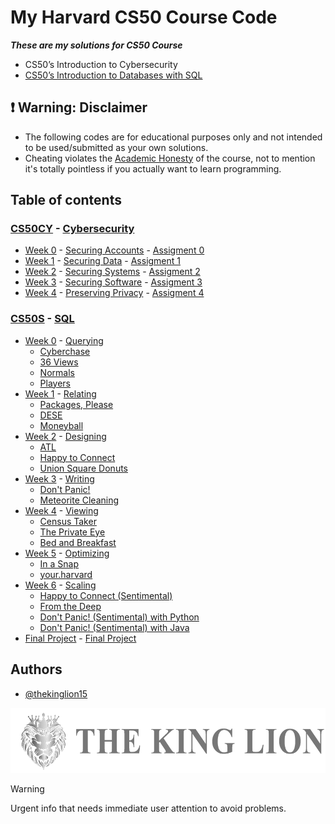 # My Harvard CS50 Course Code

***These are my solutions for CS50 Course***
- CS50’s Introduction to Cybersecurity
- [CS50’s Introduction to Databases with SQL](https://certificates.cs50.io/97b1e601-0d27-47f9-83d5-299675c58448.pdf?size=letter)

## ❗ Warning: Disclaimer
- The following codes are for educational purposes only and not intended to be used/submitted as your own solutions.
- Cheating violates the [Academic Honesty](https://cs50.harvard.edu/x/2024/honesty/) of the course, not to mention it's totally pointless if you actually want to learn programming.

## Table of contents
### [CS50CY](/CS50CY%20-%20Cybersecurity/) - [Cybersecurity](https://cs50.harvard.edu/cybersecurity/2023/)
- [Week 0](/CS50CY%20-%20Cybersecurity/Week%200/) - [Securing Accounts](https://cs50.harvard.edu/cybersecurity/2023/weeks/0/) - [Assigment 0](/CS50CY%20-%20Cybersecurity/Week%200/Assignment%200.txt)
- [Week 1](/CS50CY%20-%20Cybersecurity/Week%201/) - [Securing Data](https://cs50.harvard.edu/cybersecurity/2023/weeks/1/) - [Assigment 1](/CS50CY%20-%20Cybersecurity/Week%200/Assignment%201.txt)
- [Week 2](/CS50CY%20-%20Cybersecurity/Week%202/) - [Securing Systems](https://cs50.harvard.edu/cybersecurity/2023/weeks/2/) - [Assigment 2](/CS50CY%20-%20Cybersecurity/Week%200/Assignment%202.txt)
- [Week 3](/CS50CY%20-%20Cybersecurity/Week%203/) - [Securing Software](https://cs50.harvard.edu/cybersecurity/2023/weeks/3/) - [Assigment 3](/CS50CY%20-%20Cybersecurity/Week%200/Assignment%203.txt)
- [Week 4](/CS50CY%20-%20Cybersecurity/Week%204/) - [Preserving Privacy](https://cs50.harvard.edu/cybersecurity/2023/weeks/4/) - [Assigment 4](/CS50CY%20-%20Cybersecurity/Week%200/Assignment%204.txt)
<!-- - [Final Project]() - [Final Project]() - [Final Project]() -->

### [CS50S](/CS50S%20-%20SQL/) - [SQL](https://cs50.harvard.edu/sql/2024/)
- [Week 0](/CS50S%20-%20SQL/Week%200/) - [Querying](https://cs50.harvard.edu/sql/2024/weeks/0/)
    - [Cyberchase](/CS50S%20-%20SQL/Week%200/cyberchase/)
    - [36 Views](/CS50S%20-%20SQL/Week%200/views/)
    - [Normals](/CS50S%20-%20SQL/Week%200/normals/)
    - [Players](/CS50S%20-%20SQL/Week%200/players/)
- [Week 1](/CS50S%20-%20SQL/Week%201/) - [Relating](https://cs50.harvard.edu/sql/2024/weeks/1/)
    - [Packages, Please](/CS50S%20-%20SQL/Week%201/packages/)
    - [DESE](/CS50S%20-%20SQL/Week%201/dese/)
    - [Moneyball](/CS50S%20-%20SQL/Week%201/moneyball/)
- [Week 2](/CS50S%20-%20SQL/Week%202/) - [Designing](https://cs50.harvard.edu/sql/2024/weeks/2/)
    - [ATL](/CS50S%20-%20SQL/Week%202/atl/)
    - [Happy to Connect](/CS50S%20-%20SQL/Week%202/connect/)
    - [Union Square Donuts](/CS50S%20-%20SQL/Week%202/donuts/)
- [Week 3](/CS50S%20-%20SQL/Week%203/) - [Writing](https://cs50.harvard.edu/sql/2024/weeks/3/)
    - [Don't Panic!](/CS50S%20-%20SQL/Week%203/dont-panic/)
    - [Meteorite Cleaning](/CS50S%20-%20SQL/Week%203/meteorites/)
- [Week 4](/CS50S%20-%20SQL/Week%204/) - [Viewing](https://cs50.harvard.edu/sql/2024/weeks/4/)
    - [Census Taker](/CS50S%20-%20SQL/Week%204/census/)
    - [The Private Eye](/CS50S%20-%20SQL/Week%204/private/)
    - [Bed and Breakfast](/CS50S%20-%20SQL/Week%204/bnb/)
- [Week 5](/CS50S%20-%20SQL/Week%205/) - [Optimizing](https://cs50.harvard.edu/sql/2024/weeks/5/)
    - [In a Snap](/CS50S%20-%20SQL/Week%205/snap/)
    - [your.harvard](/CS50S%20-%20SQL/Week%205/harvard/)
- [Week 6](/CS50S%20-%20SQL/Week%206/) - [Scaling](https://cs50.harvard.edu/sql/2024/weeks/6/)
    - [Happy to Connect (Sentimental)](CS50S%20-%20SQL/Week%206/sentimental-connect)
    - [From the Deep](/CS50S%20-%20SQL/Week%206/deep/)
    - [Don't Panic! (Sentimental) with Python](/CS50S%20-%20SQL/Week%206/dont-panic-python/)
    - [Don't Panic! (Sentimental) with Java](/CS50S%20-%20SQL/Week%206/dont-panic-java/)
- [Final Project](/CS50S%20-%20SQL/Final%20Project/project/) - [Final Project](https://cs50.harvard.edu/sql/2024/project/)


## Authors

- [@thekinglion15](https://github.com/thekinglion15)


![Logo](https://raw.githubusercontent.com/thekinglion15/encriptadorTexto/main/images/Logo.png)


> [!WARNING]
> Urgent info that needs immediate user attention to avoid problems.
